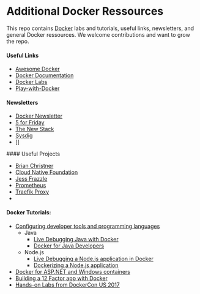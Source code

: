 # Additional Docker Ressources

This repo contains [Docker](https://docker.com) labs and tutorials, useful links, newsletters, and general Docker ressources. We welcome contributions and want to grow the repo.

#### Useful Links

* [Awesome Docker](http://veggiemonk.github.io/awesome-docker/)
* [Docker Documentation](http://docs.docker.com)
* [Docker Labs](https://github.com/docker/labs)
* [Play-with-Docker](https://labs.play-with-docker.com)


#### Newsletters

* [Docker Newsletter](http://email.docker.com/ZJI6a09YT0000w0vp30KLFC)
* [5 for Friday](http://brianchristner.us3.list-manage.com/track/click?u=fc0e7be4fb674995b89251efb&id=7205e15ac9&e=f62a500248)
* [The New Stack](https://thenewstack.io)
* [Sysdig](https://sysdig.com/blog)
* []

#### Useful Projects

* [Brian Christner](www.github.com/vegasbrianc/prometheus)
* [Cloud Native Foundation](https://www.cncf.io)
* [Jess Frazzle](https://github.com/jessfraz/dockerfiles)
* [Prometheus](prometheus.io)
* [Traefik Proxy](https://traefik.io)
* 


#### Docker Tutorials:
* [Configuring developer tools and programming languages](developer-tools/README.md)
  * Java
    * [Live Debugging Java with Docker](developer-tools/java-debugging)
    * [Docker for Java Developers](developer-tools/java/)
  * Node.js
    * [Live Debugging a Node.js application in Docker](developer-tools/nodejs-debugging)
    * [Dockerizing a Node.js application](developer-tools/nodejs/porting/)
* [Docker for ASP.NET and Windows containers](windows/readme.md)
* [Building a 12 Factor app with Docker](12factor/README.md)
* [Hands-on Labs from DockerCon US 2017](dockercon-us-2017/)